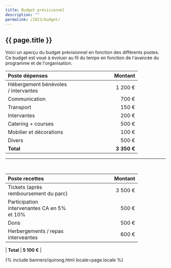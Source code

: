 ```yaml
---
title: Budget prévisionnel
description: ""
permalink: /2023/budget/
---
```

<style>
  th {
    width: 12em;
  }
</style>
<section class="section">
  <div class="wrapper" markdown="1">

# {{ page.title }}
    
Voici un aperçu du budget prévisionnel en fonction des différents postes. Ce budget est voué à évoluer au fil du temps en fonction de l'avancée du programme et de l'organisation.

| Poste dépenses                       | Montant       |
| :----------------------------------- | -----------:  |
| Hébergement bénévoles / intervantes  |     1 200 €   |
| Communication                        |       700 €   |
| Transport                            |       150 €   |
| Intervantes                          |       200 €   |
| Catering + courses                   |       500 €   |
| Mobilier et décorations              |       100 €   |
| Divers                               |       500 €   |
| **Total**                            | **3 350 €**   |

---

<br>

| Poste recettes                                    | Montant     |
| :------------------------------------------------ | ----------: |
| Tickets (après remboursement du parc)             |   3 500 €   |
| Participation intervenantes CA en 5% et 10%       |     500 €   |
| Dons                                              |     500 €   |
| Herbergements / repas interveantes                |     600 €   |

| **Total**                                         | **5 100 €** |

  </div>
</section>

{% include banners/quirong.html locale=page.locale %}

